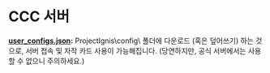 # CCC 서버
**[user_configs.json](/../../../CCC-Database/blob/main/bin/user_configs.json?raw=true):** ProjectIgnis\config\ 폴더에 다운로드 (혹은 덮어쓰기) 하는 것으로, 서버 접속 및 자작 카드 사용이 가능해집니다. (당연하지만, 공식 서버에서는 사용할 수 없으니 주의하세요.)
